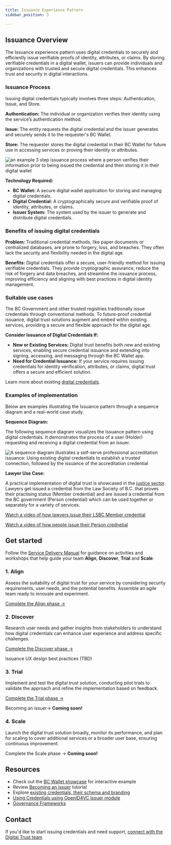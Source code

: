 ```yaml
---
title: Issuance Experience Pattern
sidebar_position: 3

---
```


## Issuance Overview

The Issuance experience pattern uses digital credentials to securely and efficiently issue verifiable proofs of identity, attributes, or claims. By storing verifiable credentials in a digital wallet, issuers can provide individuals and organizations with trusted and secure digital credentials. This enhances trust and security in digital interactions.

### Issuance Process

Issuing digital credentials typically involves three steps: Authentication, Issue, and Store.

**Authentication:** The individual or organization verifies their identity using the service’s authentication method.

**Issue:** The entity requests the digital credential and the issuer generates and securely sends it to the requester's BC Wallet.

**Store:** The requester stores the digital credential in their BC Wallet for future use in accessing services or proving their identity or attributes.

![an example 3 step issuance process where a person verifies their information prior to being issued the credential and then storing it in their digital wallet](/img/experiencepatterns/issuance-process.png "Example issuance process")

**Technology Required:**

- **BC Wallet:** A secure digital wallet application for storing and managing digital credentials.
- **Digital Credential:** A cryptographically secure and verifiable proof of identity, attributes, or claims.
- **Issuer System:** The system used by the issuer to generate and distribute digital credentials.

### Benefits of issuing digital credentials

**Problem:** Traditional credential methods, like paper documents or centralized databases, are prone to forgery, loss, and breaches. They often lack the security and flexibility needed in the digital age.

**Benefits:** Digital credentials offer a secure, user-friendly method for issuing verifiable credentials. They provide cryptographic assurance, reduce the risk of forgery and data breaches, and streamline the issuance process, improving efficiency and aligning with best practices in digital identity management.

### Suitable use cases

The BC Government and other trusted registries traditionally issue credentials through conventional methods. To future-proof credential issuance, digital trust solutions augment and embed within existing services, providing a secure and flexible approach for the digital age.

**Consider Issuance of Digital Credentials If:**

- **New or Existing Services:** Digital trust benefits both new and existing services, enabling secure credential issuance and extending into signing, accessing, and messaging through the BC Wallet app.
- **Need for Credential Issuance:** If your service requires issuing credentials for identity verification, attributes, or claims, digital trust offers a secure and efficient solution.

Learn more about existing [digital credentials](https://bcgov.github.io/digital-trust-toolkit/docs/foundations/credentials).

### Examples of implementation

Below are examples illustrating the Issuance pattern through a sequence diagram and a real-world case study.

**Sequence Diagram:**

The following sequence diagram visualizes the Issuance pattern using digital credentials. It demonstrates the process of a user (Holder) requesting and receiving a digital credential from an issuer.

![A sequence diagram illustrates a self-serve professional accreditation issuance: Using existing digital credentials to establish a trusted connection, followed by the issuance of the accreditation credential](/img/experiencepatterns/professional-accreditation-pattern.png "Example issuance process")

**Lawyer Use Case:**

A practical implementation of digital trust is showcased in the [justice sector](https://digital.gov.bc.ca/digital-trust/justice-project/). Lawyers get issued a credential from the Law Society of B.C. that proves their practising status (Member credential) and are issued a credential from the BC government (Person credential) which can be used together or separately for a variety of services.

[Watch a video of how lawyers issue their LSBC Member credential](https://www.youtube.com/watch?v=vqATEGCkiU8&list=PLnjj0g-jwI8gmCuVx4rhF7PT397CJXL0p&index=3)

[Watch a video of how people issue their Person crednetial](https://www.youtube.com/watch?v=vqATEGCkiU8&list=PLnjj0g-jwI8gmCuVx4rhF7PT397CJXL0p&index=3)


## Get started

Follow the [Service Delivery Manual](https://bcgov.github.io/digital-trust-toolkit/docs/delivery-manual/) for guidance on activities and workshops that help guide your team **Align**, **Discover**, **Trial** and **Scale**.


### 1. Align

Assess the suitability of digital trust for your service by considering security requirements, user needs, and the potential benefits. Assemble an agile team ready to innovate and experiment.

[Complete the Align phase →](https://bcgov.github.io/digital-trust-toolkit/docs/delivery-manual/align/)


### 2. Discover

Research user needs and gather insights from stakeholders to understand how digital credentials can enhance user experience and address specific challenges.

[Complete the Discover phase →](https://bcgov.github.io/digital-trust-toolkit/docs/delivery-manual/discover/)

Issuance UX design best practices (TBD)


### 3. Trial

Implement and test the digital trust solution, conducting pilot trials to validate the approach and refine the implementation based on feedback.

[Complete the Trial phase →](https://bcgov.github.io/digital-trust-toolkit/docs/delivery-manual/trial/)

Becoming an issuer→ **Coming soon!**


### 4. Scale

Launch the digital trust solution broadly, monitor its performance, and plan for scaling to cover additional services or a broader user base, ensuring continuous improvement.

Complete the Scale phase → **Coming soon!**


## Resources

- Check out the [BC Wallet showcase](https://digital.gov.bc.ca/digital-trust/showcase/) for interactive example
- Review [Becoming an issuer](https://ditp-bc.atlassian.net/wiki/spaces/DTT/pages/207126646/Becoming+an+Issuer) tutorial
- Explore [existing credentials, their schema and branding](https://bcgov.github.io/aries-oca-bundles/OCABundles/schema/bcgov-digital-trust/LCRB/selling-it-right/)
- [Using Credentials using OpenID4VC Issuer module](https://credo.js.org/guides/tutorials/openid4vc/issuing-credentials-using-openid4vc-issuer-module)
- [Governance Frameworks](https://bcgov.github.io/digital-trust-toolkit/docs/governance/)

## Contact

If you'd like to start issuing credentials and need support, [connect with the Digital Trust team](https://digital.gov.bc.ca/digital-trust/contact/)
